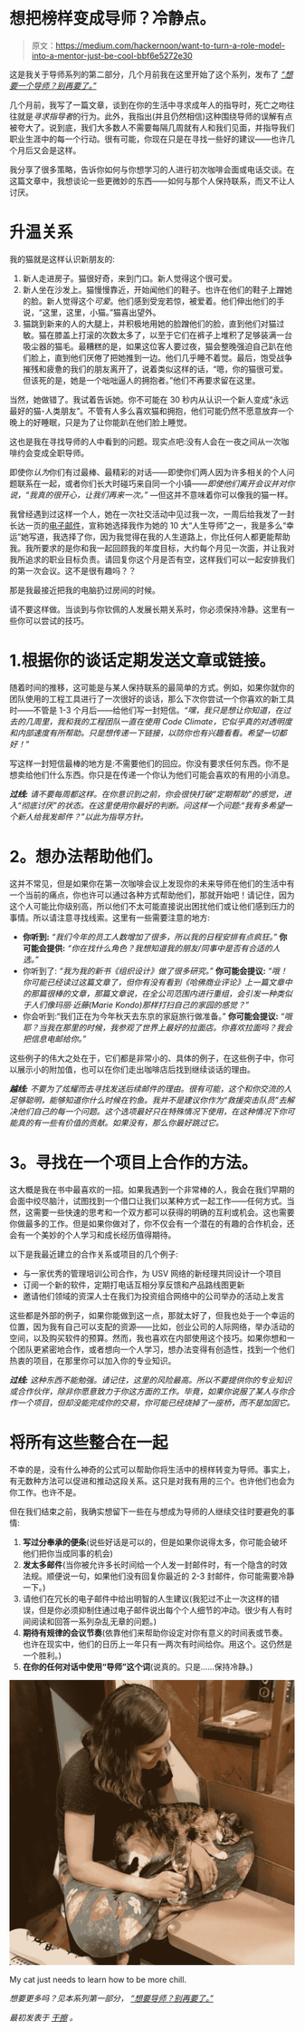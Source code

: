 # 想把榜样变成导师？冷静点。

> 原文：<https://medium.com/hackernoon/want-to-turn-a-role-model-into-a-mentor-just-be-cool-bbf6e5272e30>

这是我关于导师系列的第二部分，几个月前我在这里开始了这个系列，发布了 [*“想要一个导师？别再要了。”*](https://hackernoon.com/want-a-mentor-stop-asking-for-one-cc4b12d8287a)

几个月前，我写了一篇文章，谈到在你的生活中寻求成年人的指导时，死亡之吻往往就是*寻求指导者*的行为。此外，我指出(并且仍然相信)这种围绕导师的误解有点被夸大了。说到底，我们大多数人不需要每隔几周就有人和我们见面，并指导我们职业生涯中的每一个行动。很有可能，你现在只是在寻找一些好的建议——也许几个月后又会是这样。

我分享了很多策略，告诉你如何与你想学习的人进行初次咖啡会面或电话交谈。在这篇文章中，我想谈论一些更微妙的东西——如何与那个人保持联系，而又不让人讨厌。

# **升温关系**

我的猫就是这样认识新朋友的:

1.  新人走进房子。猫很好奇，来到门口。新人觉得这个很可爱。
2.  新人坐在沙发上。猫慢慢靠近，开始闻他们的鞋子。也许在他们的鞋子上蹭她的脸。新人觉得这个*可爱*。他们感到受宠若惊，被爱着。他们伸出他们的手说，“这里，这里，小猫。”猫喜出望外。
3.  猫跳到新来的人的大腿上，并积极地用她的脸蹭他们的脸，直到他们对猫过敏。猫在膝盖上打滚的次数太多了，以至于它们在裤子上堆积了足够装满一台吸尘器的猫毛。最糟糕的是，如果这位客人要过夜，猫会整晚强迫自己趴在他们脸上，直到他们厌倦了把她推到一边。他们几乎睡不着觉。最后，饱受战争摧残和疲惫的我们的朋友离开了，说着类似这样的话，“嗯，你的猫很可爱。但该死的是，她是一个咄咄逼人的拥抱者。”他们不再要求留在这里。

当然，她做错了。我试着告诉她。你不可能在 30 秒内从认识一个新人变成“永远最好的猫-人类朋友”。不管有人多么喜欢猫和拥抱，他们可能仍然不愿意放弃一个晚上的好睡眠，只是为了让你能趴在他们脸上睡觉。

这也是我在寻找导师的人中看到的问题。现实点吧:没有人会在一夜之间从一次咖啡约会变成全职导师。

即使你*认为*你们有过最棒、最精彩的对话——即使你们两人因为许多相关的个人问题联系在一起，或者你们长大时碰巧来自同一个小镇——*即使他们离开会议并对你说，“我真的很开心，让我们再来一次。”* —但这并不意味着你可以像我的猫一样。

我曾经遇到过这样一个人，她在一次社交活动中见过我一次，一周后给我发了一封长达一页的[电子邮件](https://hackernoon.com/tagged/email)，宣称她选择我作为她的 10 大“人生导师”之一，我是多么“幸运”她写道，我选择了你，因为我觉得在我的人生道路上，你比任何人都更能帮助我。我所要求的是你和我一起回顾我的年度目标，大约每个月见一次面，并让我对我所追求的职业目标负责。请回复你这个月是否有空，这样我们可以一起安排我们的第一次会议。这不是很有趣吗？？

那是我最接近把我的电脑扔过房间的时候。

请不要这样做。当谈到与你钦佩的人发展长期关系时，你必须保持冷静。这里有一些你可以尝试的技巧。

# 1.根据你的谈话定期发送文章或链接。

随着时间的推移，这可能是与某人保持联系的最简单的方式。例如，如果你就你的团队使用的工程工具进行了一次很好的谈话，那么下次你尝试一个你喜欢的新工具时——不管是 1-3 个月后——给他们写一封短信。*“嘿，我只是想让你知道，在过去的几周里，我和我的工程团队一直在使用 Code Climate，它似乎真的对透明度和内部速度有所帮助。只是想传递一下链接，以防你也有兴趣看看。希望一切都好！”*

写这样一封短信最棒的地方是:不需要他们的回应。你没有要求任何东西。你不是想卖给他们什么东西。你只是在传递一个你认为他们可能会喜欢的有用的小消息。

***过线:*** *请不要每周都这样。在你意识到之前，你会很快打破“定期帮助”的感觉，进入“彻底讨厌”的状态。在这里使用你最好的判断。问这样一个问题:“我有多希望一个新人给我发邮件？”以此为指导方针。*

# **2。想办法帮助他们。**

这并不常见，但是如果你在第一次咖啡会议上发现你的未来导师在他们的生活中有一个当前的痛点，你也许可以通过各种方式帮助他们，那就开始吧！请记住，因为这个人可能比你级别高，所以他们不太可能直接说出困扰他们或让他们感到压力的事情。所以请注意寻找线索。这里有一些需要注意的地方:

*   **你听到:** *“我们今年的员工人数增加了很多，所以我的日程安排有点疯狂。”*
    **你可能会提供:** *“你在找什么角色？我想知道我的朋友/同事中是否有合适的人选。”*
*   你听到了: *“我为我的新书《组织设计》做了很多研究。”* **你可能会提议:** *“哦！你可能已经读过这篇文章了，但你有没有看到《哈佛商业评论》上一篇文章中的那篇很棒的文章，那篇文章说，在全公司范围内进行重组，会引发一种类似于人们像玛丽·近藤(Marie Kondo)那样打扫自己的家园的感觉？”*
*   你会听到:“我们正在为今年秋天去东京的家庭旅行做准备。”
    **你可能会提议:** *“哦耶？当我在那里的时候，我参观了世界上最好的拉面店。你喜欢拉面吗？我会把信息电邮给你。”*

这些例子的伟大之处在于，它们都是非常小的、具体的例子，在这些例子中，你可以展示小的附加值，也可以在你们走出咖啡店后找到继续谈话的理由。

***越线:*** *不要为了炫耀而去寻找发送后续邮件的理由。很有可能，这个和你交流的人足够聪明，能够知道你什么时候在钓鱼。我并不是建议你作为“救援突击队员”去解决他们自己的每一个问题。这个选项最好只在特殊情况下使用，在这种情况下你可能真的有一些有价值的贡献。如果没有，那么你最好跳过它。*

# **3。寻找在一个项目上合作的方法。**

这大概是我在书中最喜欢的一招。如果我遇到一个非常棒的人，我会在我们早期的会面中绞尽脑汁，试图找到一个借口让我们以某种方式一起工作——任何方式。当然，这需要一些快速的思考和一个双方都可以获得的明确的互利或机会。这也需要你做最多的工作。但是如果你做对了，你不仅会有一个潜在的有趣的合作机会，还会有一个美妙的个人学习和成长经历值得期待。

以下是我最近建立的合作关系或项目的几个例子:

*   与一家优秀的管理培训公司合作，为 USV 网络的新经理共同设计一个项目
*   订阅一个新的软件，定期打电话互相分享反馈和产品路线图更新
*   邀请他们领域的资深人士在我们为投资组合网络中的公司举办的活动上发言

这些都是外部的例子，如果你能做到这一点，那就太好了，但我也处于一个幸运的位置，因为我有自己可以支配的资源——比如，创业公司的人际网络，举办活动的空间，以及购买软件的预算。然而，我也喜欢在内部使用这个技巧。如果你想和一个团队更紧密地合作，或者想向一个人学习，想办法变得有创造性，找到一个他们热衷的项目，在那里你可以加入你的专业知识。

***过线:*** *这种东西不能勉强。请记住，这里的风险最高。所以不要提供你的专业知识或合作伙伴，除非你愿意致力于你这方面的工作。毕竟，如果你说服了某人与你合作一个项目，但却没能完成你的交易，你可能已经烧掉了一座桥，而不是加固它。*

# **将所有这些整合在一起**

不幸的是，没有什么神奇的公式可以帮助你将生活中的榜样转变为导师。事实上，有无数种方法可以促进和推动这段关系。这只是对我有用的三个。也许他们也会为你工作。也许不是。

但在我们结束之前，我确实想留下一些在与想成为导师的人继续交往时要避免的事情:

1.  **写过分奉承的便条**(说些好话是可以的，但是如果你说得太多，你可能会破坏他们把你当成同事的机会)
2.  **发太多邮件**(当你被允许多长时间给一个人发一封邮件时，有一个隐含的时效法规。顺便说一句，如果他们没有回复你最近的 2-3 封邮件，你可能需要冷静一下。)
3.  请他们在冗长的电子邮件中给出明智的人生建议(我犯过不止一次这样的错误，但是你必须抑制住通过电子邮件说出每个个人细节的冲动。很少有人有时间阅读和回答一系列杂乱无章的问题。)
4.  **期待有规律的会议节奏**(依靠他们来帮助你设定对你有意义的时间表或节奏。也许在现实中，他们的日历上一年只有一两次有时间给你。用这个。这仍然是一个胜利。)
5.  **在你的任何对话中使用“导师”这个词**(说真的。只是……保持冷静。)

![](img/a1f900d47997994b8eb5a2ced7a60f00.png)

My cat just needs to learn how to be more chill.

*想要更多吗？见本系列第一部分，* [*“想要导师？别再要了。”*](https://hackernoon.com/want-a-mentor-stop-asking-for-one-cc4b12d8287a)

*最初发表于* [*干擦*](http://bethanycrystal.com/blog/2019/01/25/want-to-turn-a-role-model-into-a-mentor-just-be-cool/) *。*
